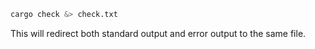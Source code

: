```sh
cargo check &> check.txt
```

This will redirect both standard output and error output to the same file.  
